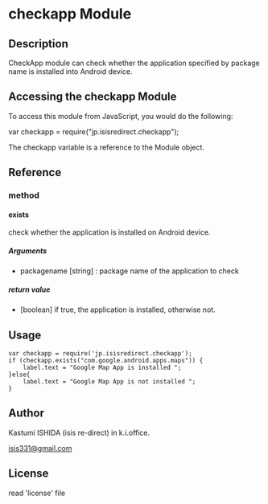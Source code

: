 # checkapp Module

## Description

CheckApp module can check whether the application specified by package name is installed into Android device. 

## Accessing the checkapp Module

To access this module from JavaScript, you would do the following:

  var checkapp = require("jp.isisredirect.checkapp");

The checkapp variable is a reference to the Module object.	

## Reference

### method
#### exists  
check whether the application is installed on Android device.
##### Arguments
+	packagename [string] : package name of the application to check

##### return value
+ [boolean] if true, the application is installed, otherwise not.


## Usage

	var checkapp = require('jp.isisredirect.checkapp');
	if (checkapp.exists("com.google.android.apps.maps")) {
		label.text = "Google Map App is installed ";
	}else{
		label.text = "Google Map App is not installed ";
	}

## Author

Kastumi ISHIDA (isis re-direct) in k.i.office.

isis331@gmail.com


## License

read 'license' file
